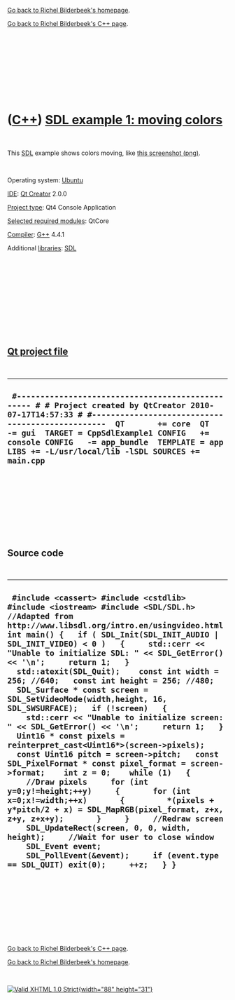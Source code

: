 [Go back to Richel Bilderbeek's homepage](index.htm).

[Go back to Richel Bilderbeek's C++ page](Cpp.htm).

 

 

 

 

 

([C++](Cpp.htm)) [SDL example 1: moving colors](CppSdlExample1.htm)
===================================================================

 

This [SDL](CppSdl.htm) example shows colors moving, like [this
screenshot (png)](CppSdlExample1.png).

 

Operating system:
[Ubuntu](http://en.wikipedia.org/wiki/Ubuntu_%28operating_system%29)

[IDE](CppIde.htm): [Qt Creator](CppQt.htm) 2.0.0

[Project type](CppQtProjectType.htm): Qt4 Console Application

[Selected required modules](CppQtCreatorSelectRequiredModules.png):
QtCore

[Compiler](CppCompiler.htm): [G++](CppGpp.htm) 4.4.1

Additional [libraries](CppLibrary.htm): [SDL](CppSdl.htm)

 

 

 

 

 

 

[Qt project file](CppQtProjectFile.htm)
---------------------------------------

 

  --------------------------------------------------------------------------------------------------------------------------------------------------------------------------------------------------------------------------------------------------------------------------------------------------------------------------------------------
  ` #------------------------------------------------- # # Project created by QtCreator 2010-07-17T14:57:33 # #-------------------------------------------------  QT       += core  QT       -= gui  TARGET = CppSdlExample1 CONFIG   += console CONFIG   -= app_bundle  TEMPLATE = app  LIBS += -L/usr/local/lib -lSDL SOURCES += main.cpp`
  --------------------------------------------------------------------------------------------------------------------------------------------------------------------------------------------------------------------------------------------------------------------------------------------------------------------------------------------

 

 

 

 

 

Source code
-----------

 

  --------------------------------------------------------------------------------------------------------------------------------------------------------------------------------------------------------------------------------------------------------------------------------------------------------------------------------------------------------------------------------------------------------------------------------------------------------------------------------------------------------------------------------------------------------------------------------------------------------------------------------------------------------------------------------------------------------------------------------------------------------------------------------------------------------------------------------------------------------------------------------------------------------------------------------------------------------------------------------------------------------------------------------------------------------------------------------------------------------------------------------------------------------------------------------------------------------------------------------------------
  ` #include <cassert> #include <cstdlib> #include <iostream> #include <SDL/SDL.h>  //Adapted from http://www.libsdl.org/intro.en/usingvideo.html int main() {   if ( SDL_Init(SDL_INIT_AUDIO | SDL_INIT_VIDEO) < 0 )   {     std::cerr << "Unable to initialize SDL: " << SDL_GetError() << '\n';     return 1;   }   std::atexit(SDL_Quit);    const int width = 256; //640;   const int height = 256; //480;   SDL_Surface * const screen = SDL_SetVideoMode(width,height, 16, SDL_SWSURFACE);   if (!screen)   {     std::cerr << "Unable to initialize screen: " << SDL_GetError() << '\n';     return 1;   }    Uint16 * const pixels = reinterpret_cast<Uint16*>(screen->pixels);   const Uint16 pitch = screen->pitch;   const SDL_PixelFormat * const pixel_format = screen->format;    int z = 0;    while (1)   {     //Draw pixels     for (int y=0;y!=height;++y)     {       for (int x=0;x!=width;++x)       {         *(pixels + y*pitch/2 + x) = SDL_MapRGB(pixel_format, z+x, z+y, z+x+y);       }     }     //Redraw screen     SDL_UpdateRect(screen, 0, 0, width, height);     //Wait for user to close window     SDL_Event event;     SDL_PollEvent(&event);     if (event.type == SDL_QUIT) exit(0);     ++z;   } }`
  --------------------------------------------------------------------------------------------------------------------------------------------------------------------------------------------------------------------------------------------------------------------------------------------------------------------------------------------------------------------------------------------------------------------------------------------------------------------------------------------------------------------------------------------------------------------------------------------------------------------------------------------------------------------------------------------------------------------------------------------------------------------------------------------------------------------------------------------------------------------------------------------------------------------------------------------------------------------------------------------------------------------------------------------------------------------------------------------------------------------------------------------------------------------------------------------------------------------------------------------

 

 

 

 

 

[Go back to Richel Bilderbeek's C++ page](Cpp.htm).

[Go back to Richel Bilderbeek's homepage](index.htm).

 

[![Valid XHTML 1.0 Strict](valid-xhtml10.png){width="88"
height="31"}](http://validator.w3.org/check?uri=referer)
